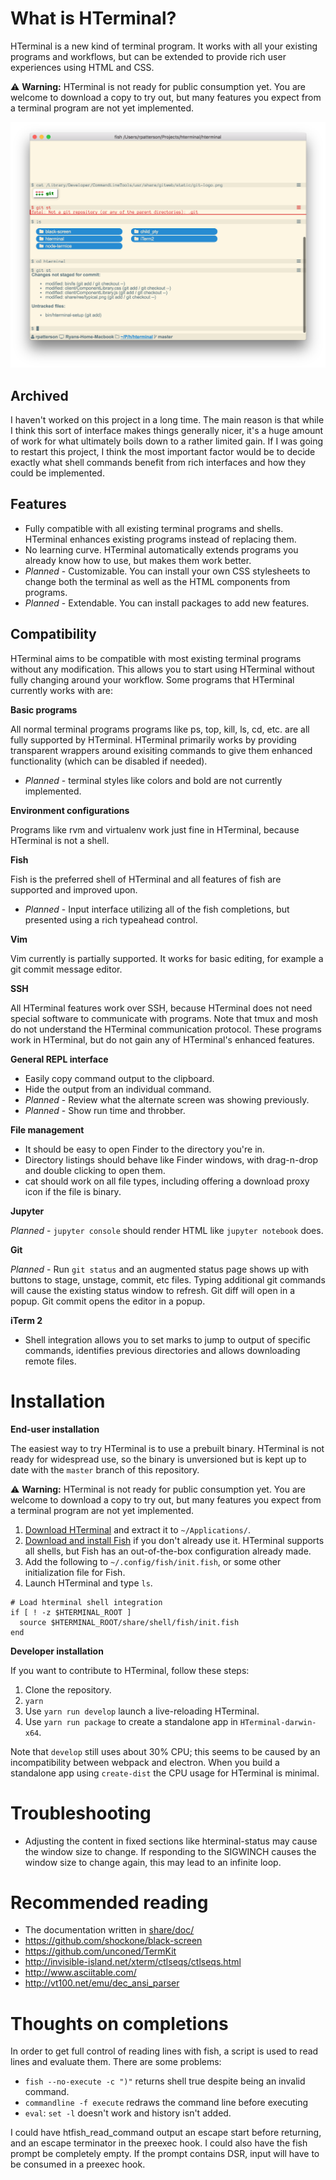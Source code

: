 # What is HTerminal?

HTerminal is a new kind of terminal program. It works with all your existing programs and workflows, but can be extended to provide rich user experiences using HTML and CSS.

:warning: **Warning:** HTerminal is not ready for public consumption yet. You are welcome to download a copy to try out, but many features you expect from a terminal program are not yet implemented.

![](share/res/typical.png)

## Archived

I haven't worked on this project in a long time. The main reason is that while I think this sort of interface makes things generally nicer, it's a huge amount of work for what ultimately boils down to a rather limited gain. If I was going to restart this project, I think the most important factor would be to decide exactly what shell commands benefit from rich interfaces and how they could be implemented.

## Features

- Fully compatible with all existing terminal programs and shells. HTerminal enhances existing programs instead of replacing them.
- No learning curve. HTerminal automatically extends programs you already know how to use, but makes them work better.
- *Planned* - Customizable. You can install your own CSS stylesheets to change both the terminal as well as the HTML components from programs.
- *Planned* - Extendable. You can install packages to add new features.

## Compatibility

HTerminal aims to be compatible with most existing terminal programs without any modification. This allows you to start using HTerminal without fully changing around your workflow. Some programs that HTerminal currently works with are:

**Basic programs**

All normal terminal programs programs like ps, top, kill, ls, cd, etc. are all fully supported by HTerminal. HTerminal primarily works by providing transparent wrappers around exisiting commands to give them enhanced functionality (which can be disabled if needed).

- *Planned* - terminal styles like colors and bold are not currently implemented.

**Environment configurations**

Programs like rvm and virtualenv work just fine in HTerminal, because HTerminal is not a shell.

**Fish**

Fish is the preferred shell of HTerminal and all features of fish are supported and improved upon.

- *Planned* - Input interface utilizing all of the fish completions, but presented using a rich typeahead control.

**Vim**

Vim currently is partially supported. It works for basic editing, for example a git commit message editor.

**SSH**

All HTerminal features work over SSH, because HTerminal does not need special software to communicate with programs. Note that tmux and mosh do not understand the HTerminal communication protocol. These programs work in HTerminal, but do not gain any of HTerminal's enhanced features.

**General REPL interface**

- Easily copy command output to the clipboard.
- Hide the output from an individual command.
- *Planned* - Review what the alternate screen was showing previously.
- *Planned* - Show run time and throbber.

**File management**

- It should be easy to open Finder to the directory you're in.
- Directory listings should behave like Finder windows, with drag-n-drop and double clicking to open them.
- cat should work on all file types, including offering a download proxy icon if the file is binary.

**Jupyter**

*Planned* - `jupyter console` should render HTML like `jupyter notebook` does.

**Git**

*Planned* - Run `git status` and an augmented status page shows up with buttons to stage, unstage, commit, etc files. Typing additional git commands will cause the existing status window to refresh. Git diff will open in a popup. Git commit opens the editor in a popup.

**iTerm 2**

- Shell integration allows you to set marks to jump to output of specific commands, identifies previous directories and allows downloading remote files.

Installation
============

**End-user installation**

The easiest way to try HTerminal is to use a prebuilt binary. HTerminal is not ready for widespread use, so the binary is unversioned but is kept up to date with the `master` branch of this repository.

:warning: **Warning:** HTerminal is not ready for public consumption yet. You are welcome to download a copy to try out, but many features you expect from a terminal program are not yet implemented.

1. [Download HTerminal](https://www.dropbox.com/s/cvq559t1ala32y8/HTerminal.zip?dl=0) and extract it to `~/Applications/`.
2. [Download and install Fish](https://fishshell.com) if you don't already use it. HTerminal supports all shells, but Fish has an out-of-the-box configuration already made.
3. Add the following to `~/.config/fish/init.fish`, or some other initialization file for Fish.
4. Launch HTerminal and type `ls`.

```fish
# Load hterminal shell integration
if [ ! -z $HTERMINAL_ROOT ]
  source $HTERMINAL_ROOT/share/shell/fish/init.fish
end
```

**Developer installation**

If you want to contribute to HTerminal, follow these steps:

1. Clone the repository.
2. `yarn`
3. Use `yarn run develop` launch a live-reloading HTerminal.
4. Use `yarn run package` to create a standalone app in `HTerminal-darwin-x64`.

Note that `develop` still uses about 30% CPU; this seems to be caused by an incompatibility between webpack and electron. When you build a standalone app using `create-dist` the CPU usage for HTerminal is minimal.

Troubleshooting
===============

- Adjusting the content in fixed sections like hterminal-status may cause the window size to change. If responding to the SIGWINCH causes the window size to change again, this may lead to an infinite loop.

Recommended reading
===================

- The documentation written in [share/doc/](share/doc/)
- https://github.com/shockone/black-screen
- https://github.com/unconed/TermKit
- http://invisible-island.net/xterm/ctlseqs/ctlseqs.html
- http://www.asciitable.com/
- http://vt100.net/emu/dec_ansi_parser

Thoughts on completions
=======================

In order to get full control of reading lines with fish, a script is used to read lines and evaluate them. There are some problems:

- `fish --no-execute -c ")"` returns shell true despite being an invalid command.
- `commandline -f execute` redraws the command line before executing
- `eval`: `set -l` doesn't work and history isn't added.

I could have htfish_read_command output an escape start before returning, and an escape terminator in the preexec hook. I could also have the fish prompt be completely empty. If the prompt contains DSR, input will have to be consumed in a preexec hook.
